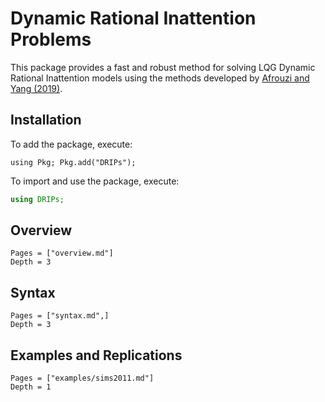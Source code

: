 # Dynamic Rational Inattention Problems

This package provides a fast and robust method for solving LQG Dynamic Rational Inattention models using the methods developed by [Afrouzi and Yang (2019)](http://www.afrouzi.com/dynamic_inattention.pdf).
## Installation
To add the package, execute:

```@julia
using Pkg; Pkg.add("DRIPs");
```
To import and use the package, execute:

```julia
using DRIPs;
```

## Overview
```@contents
Pages = ["overview.md"]
Depth = 3
```
## Syntax
```@contents
Pages = ["syntax.md",]
Depth = 3
```
## Examples and Replications
```@contents
Pages = ["examples/sims2011.md"]
Depth = 1
```
